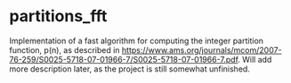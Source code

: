 # partitions_fft

Implementation of a fast algorithm for computing the integer partition function, p(n), as described in https://www.ams.org/journals/mcom/2007-76-259/S0025-5718-07-01966-7/S0025-5718-07-01966-7.pdf. Will add more description later, as the project is still somewhat unfinished. 
